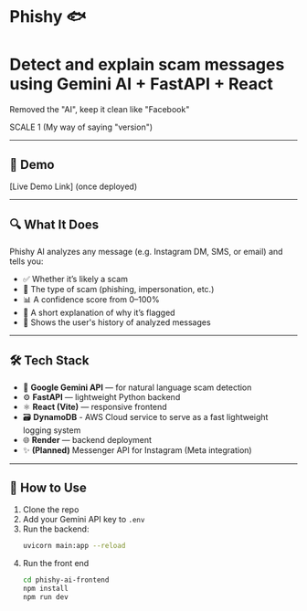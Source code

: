 # Phishy 🐟

# **Detect and explain scam messages using Gemini AI + FastAPI + React**


Removed the "AI", keep it clean like "Facebook"

SCALE 1 (My way of saying "version")

---

## 🚀 Demo
[Live Demo Link] (once deployed)

---

## 🔍 What It Does

Phishy AI analyzes any message (e.g. Instagram DM, SMS, or email) and tells you:
- ✅ Whether it’s likely a scam
- 🧠 The type of scam (phishing, impersonation, etc.)
- 📊 A confidence score from 0–100%
- 📄 A short explanation of why it’s flagged
- 📜 Shows the user's history of analyzed messages

---

## 🛠 Tech Stack

- 🧠 **Google Gemini API** — for natural language scam detection
- ⚙️ **FastAPI** — lightweight Python backend
- ⚛️ **React (Vite)** — responsive frontend
- 🗃️ **DynamoDB** - AWS Cloud service to serve as a fast lightweight logging system
- 🌐 **Render** — backend deployment
- ✨ **(Planned)** Messenger API for Instagram (Meta integration)

---

## 🧪 How to Use

1. Clone the repo
2. Add your Gemini API key to `.env`
3. Run the backend:
   ```bash
   uvicorn main:app --reload
4. Run the front end
    ```bash
   cd phishy-ai-frontend
    npm install
    npm run dev

